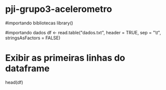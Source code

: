# pji-grupo3-acelerometro

#importando bibliotecas
library()

#importando dados
df <- read.table("dados.txt", header = TRUE, sep = "\t", stringsAsFactors = FALSE)

# Exibir as primeiras linhas do dataframe
head(df)
